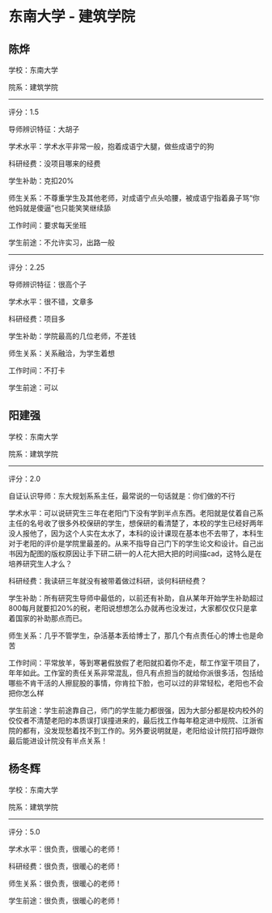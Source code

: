 # 东南大学 - 建筑学院

## 陈烨

学校：东南大学

院系：建筑学院

* * *

评分：1.5

导师辨识特征：大胡子

学术水平：学术水平非常一般，抱着成语宁大腿，做些成语宁的狗

科研经费：没项目哪来的经费

学生补助：克扣20%

师生关系：不尊重学生及其他老师，对成语宁点头哈腰，被成语宁指着鼻子骂“你他妈就是傻逼”也只能笑笑继续舔

工作时间：要求每天坐班

学生前途：不允许实习，出路一般

* * *

评分：2.25

导师辨识特征：很高个子

学术水平：很不错，文章多

科研经费：项目多

学生补助：学院最高的几位老师，不差钱

师生关系：关系融洽，为学生着想

工作时间：不打卡

学生前途：可以

## 阳建强

学校：东南大学

院系：建筑学院

* * *

评分：2.0

自证认识导师：东大规划系系主任，最常说的一句话就是：你们做的不行

学术水平：可以说研究生三年在老阳门下没有学到半点东西。老阳就是仗着自己系主任的名号收了很多外校保研的学生，想保研的看清楚了，本校的学生已经好两年没人报他了，因为这个人实在太水了，本科的设计课现在基本也不去带了，本科生对于老阳的评价是学院里最差的。从来不指导自己门下的学生论文和设计。自己出书因为配图的版权原因让手下研二研一的人花大把大把的时间描cad，这特么是在培养研究生人才么？

科研经费：我读研三年就没有被带着做过科研，谈何科研经费？

学生补助：所有研究生导师中最低的，以前还有补助，自从某年开始学生补助超过800每月就要扣20%的税，老阳说想想怎么办就再也没发过，大家都仅仅只是拿着国家的补助那点而已。

师生关系：几乎不管学生，杂活基本丢给博士了，那几个有点责任心的博士也是命苦

工作时间：平常放羊，等到寒暑假放假了老阳就扣着你不走，帮工作室干项目了，年年如此。工作室的责任关系非常混乱，但凡有点担当的就给你派很多活，包括给哪些不肯干活的人擦屁股的事情，你肯拉下脸，也可以过的非常轻松，老阳也不会把你怎么样

学生前途：学生前途靠自己，师门的学生能力都很强，因为大部分都是校内校外的佼佼者不清楚老阳的本质误打误撞进来的，最后找工作每年稳定进中规院、江浙省院的都有，没发现愁着找不到工作的。另外要说明就是，老阳给设计院打招呼跟你最后能进设计院没有半点关系！

## 杨冬辉

学校：东南大学

院系：建筑学院

* * *

评分：5.0

学术水平：很负责，很暖心的老师！

科研经费：很负责，很暖心的老师！

师生关系：很负责，很暖心的老师！

学生前途：很负责，很暖心的老师！